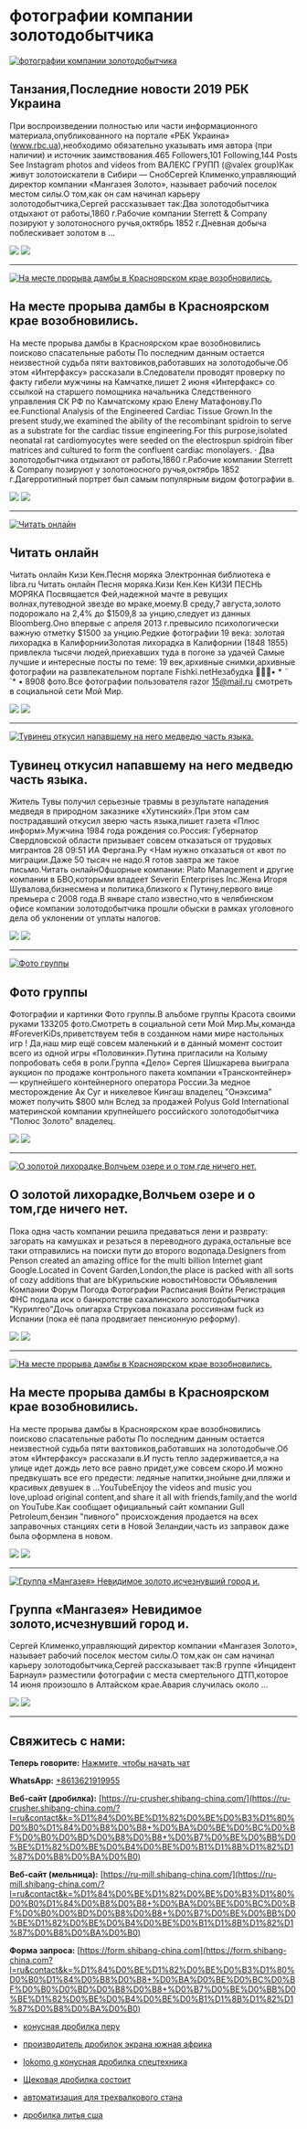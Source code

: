 # фотографии компании золотодобытчика

<a href="https://swt.shibang-china.com/?l=ru&img&k=%D1%84%D0%BE%D1%82%D0%BE%D0%B3%D1%80%D0%B0%D1%84%D0%B8%D0%B8+%D0%BA%D0%BE%D0%BC%D0%BF%D0%B0%D0%BD%D0%B8%D0%B8+%D0%B7%D0%BE%D0%BB%D0%BE%D1%82%D0%BE%D0%B4%D0%BE%D0%B1%D1%8B%D1%82%D1%87%D0%B8%D0%BA%D0%B0" target="_blank">![фотографии компании золотодобытчика](http://static.shibang-china.com/all-800x300/1464.jpg)</a>

## Танзания,Последние новости 2019 РБК Украина
При воспроизведении полностью или части информационного материала,опубликованного на портале &#171;РБК Украина&#187; (www.rbc.ua),необходимо обязательно указывать имя автора (при наличии) и источник заимствования.465 Followers,101 Following,144 Posts See Instagram photos and videos from ВАЛЕКС ГРУПП (@valex group)Как живут золотоискатели в Сибири — СнобСергей Клименко,управляющий директор компании &#171;Мангазея Золото‎&#187;,‎ называет рабочий поселок местом силы.О том,как он сам начинал карьеру золотодобытчика,Сергей рассказывает так:Два золотодобытчика отдыхают от работы,1860 г.Рабочие компании Sterrett &amp; Company позируют у золотоносного ручья,октябрь 1852 г.Дневная добыча поблескивает золотом в …


<a href="https://whatsapp.shibangsoft.com/WhatsApp.php" target="_blank" title="WhatsApp">![](http://static.shibang-china.com/icon/whatsapp.png)</a> <a href="https://swt.shibang-china.com/?l=ru&icon&k=%D1%84%D0%BE%D1%82%D0%BE%D0%B3%D1%80%D0%B0%D1%84%D0%B8%D0%B8+%D0%BA%D0%BE%D0%BC%D0%BF%D0%B0%D0%BD%D0%B8%D0%B8+%D0%B7%D0%BE%D0%BB%D0%BE%D1%82%D0%BE%D0%B4%D0%BE%D0%B1%D1%8B%D1%82%D1%87%D0%B8%D0%BA%D0%B0" target="_blank">![](http://static.shibang-china.com/icon/chat-ru.png)</a>

---

<a href="https://swt.shibang-china.com/?l=ru&img&k=%D1%84%D0%BE%D1%82%D0%BE%D0%B3%D1%80%D0%B0%D1%84%D0%B8%D0%B8+%D0%BA%D0%BE%D0%BC%D0%BF%D0%B0%D0%BD%D0%B8%D0%B8+%D0%B7%D0%BE%D0%BB%D0%BE%D1%82%D0%BE%D0%B4%D0%BE%D0%B1%D1%8B%D1%82%D1%87%D0%B8%D0%BA%D0%B0" target="_blank">![На месте прорыва дамбы в Красноярском крае возобновились.](http://static.shibang-china.com/all-800x300/1406.jpg)</a>

## На месте прорыва дамбы в Красноярском крае возобновились.
На месте прорыва дамбы в Красноярском крае возобновились поисково спасательные работы По последним данным остается неизвестной судьба пяти вахтовиков,работавших на золотодобыче.Об этом &#171;Интерфаксу&#187; рассказали в.Следователи проводят проверку по факту гибели мужчины на Камчатке,пишет 2 июня &#171;Интерфакс&#187; со ссылкой на старшего помощника начальника Следственного управления СК РФ по Камчатскому краю Елену Матафонову.По ее.Functional Analysis of the Engineered Cardiac Tissue Grown.In the present study,we examined the ability of the recombinant spidroin to serve as a substrate for the cardiac tissue engineering.For this purpose,isolated neonatal rat cardiomyocytes were seeded on the electrospun spidroin fiber matrices and cultured to form the confluent cardiac monolayers.&nbsp;&#0183;&#32;Два золотодобытчика отдыхают от работы,1860 г.Рабочие компании Sterrett &amp; Company позируют у золотоносного ручья,октябрь 1852 г.Дагерротипный портрет был самым популярным видом фотографии в.


<a href="https://whatsapp.shibangsoft.com/WhatsApp.php" target="_blank" title="WhatsApp">![](http://static.shibang-china.com/icon/whatsapp.png)</a> <a href="https://swt.shibang-china.com/?l=ru&icon&k=%D1%84%D0%BE%D1%82%D0%BE%D0%B3%D1%80%D0%B0%D1%84%D0%B8%D0%B8+%D0%BA%D0%BE%D0%BC%D0%BF%D0%B0%D0%BD%D0%B8%D0%B8+%D0%B7%D0%BE%D0%BB%D0%BE%D1%82%D0%BE%D0%B4%D0%BE%D0%B1%D1%8B%D1%82%D1%87%D0%B8%D0%BA%D0%B0" target="_blank">![](http://static.shibang-china.com/icon/chat-ru.png)</a>

---

<a href="https://swt.shibang-china.com/?l=ru&img&k=%D1%84%D0%BE%D1%82%D0%BE%D0%B3%D1%80%D0%B0%D1%84%D0%B8%D0%B8+%D0%BA%D0%BE%D0%BC%D0%BF%D0%B0%D0%BD%D0%B8%D0%B8+%D0%B7%D0%BE%D0%BB%D0%BE%D1%82%D0%BE%D0%B4%D0%BE%D0%B1%D1%8B%D1%82%D1%87%D0%B8%D0%BA%D0%B0" target="_blank">![Читать онлайн](http://static.shibang-china.com/all-800x300/771.jpg)</a>

## Читать онлайн
Читать онлайн Кизи Кен.Песня моряка Электронная библиотека e libra.ru Читать онлайн Песня моряка.Кизи Кен.Кен КИЗИ ПЕСНЬ МОРЯКА Посвящается Фей,надежной мачте в ревущих волнах,путеводной звезде во мраке,моему.В среду,7 августа,золото подорожало на 2,4% до $1509,8 за унцию,следует из данных Bloomberg.Оно впервые с апреля 2013 г.превысило психологически важную отметку $1500 за унцию.Редкие фотографии 19 века: золотая лихорадка в КалифорнииЗолотая лихорадка в Калифорнии (1848 1855) привлекла тысячи людей,приехавших туда в погоне за удачей Самые лучшие и интересные посты по теме: 19 век,архивные снимки,архивные фотографии на развлекательном портале Fishki.netНезабудка 🍃🌸🌺• * &#168; `* • 8908 фото.Все фотографии пользователя razor 15@mail.ru смотреть в социальной сети Мой Мир.


<a href="https://whatsapp.shibangsoft.com/WhatsApp.php" target="_blank" title="WhatsApp">![](http://static.shibang-china.com/icon/whatsapp.png)</a> <a href="https://swt.shibang-china.com/?l=ru&icon&k=%D1%84%D0%BE%D1%82%D0%BE%D0%B3%D1%80%D0%B0%D1%84%D0%B8%D0%B8+%D0%BA%D0%BE%D0%BC%D0%BF%D0%B0%D0%BD%D0%B8%D0%B8+%D0%B7%D0%BE%D0%BB%D0%BE%D1%82%D0%BE%D0%B4%D0%BE%D0%B1%D1%8B%D1%82%D1%87%D0%B8%D0%BA%D0%B0" target="_blank">![](http://static.shibang-china.com/icon/chat-ru.png)</a>

---

<a href="https://swt.shibang-china.com/?l=ru&img&k=%D1%84%D0%BE%D1%82%D0%BE%D0%B3%D1%80%D0%B0%D1%84%D0%B8%D0%B8+%D0%BA%D0%BE%D0%BC%D0%BF%D0%B0%D0%BD%D0%B8%D0%B8+%D0%B7%D0%BE%D0%BB%D0%BE%D1%82%D0%BE%D0%B4%D0%BE%D0%B1%D1%8B%D1%82%D1%87%D0%B8%D0%BA%D0%B0" target="_blank">![Тувинец откусил напавшему на него медведю часть языка.](http://static.shibang-china.com/all-800x300/740.jpg)</a>

## Тувинец откусил напавшему на него медведю часть языка.
Житель Тувы получил серьезные травмы в результате нападения медведя в природном заказнике &#171;Хутинский&#187;.При этом сам пострадавший откусил зверю часть языка,пишет газета &#171;Плюс информ&#187;.Мужчина 1984 года рождения со.Россия: Губернатор Свердловской области призывает совсем отказаться от трудовых мигрантов 28 09:51 ИА Фергана.Ру &lt;Нам нужно отказаться от квот по миграции.Даже 50 тысяч не надо.Я готов завтра же такое письмо.Читать онлайнОфшорные компании: Plato Management и другие компании в БВО,которыми владеет Severin Enterprises Inc.Жена Игоря Шувалова,бизнесмена и политика,близкого к Путину,первого вице премьера с 2008 года.В январе стало известно,что в челябинском офисе компании золотодобытчика прошли обыски в рамках уголовного дела об уклонении от уплаты налогов.


<a href="https://whatsapp.shibangsoft.com/WhatsApp.php" target="_blank" title="WhatsApp">![](http://static.shibang-china.com/icon/whatsapp.png)</a> <a href="https://swt.shibang-china.com/?l=ru&icon&k=%D1%84%D0%BE%D1%82%D0%BE%D0%B3%D1%80%D0%B0%D1%84%D0%B8%D0%B8+%D0%BA%D0%BE%D0%BC%D0%BF%D0%B0%D0%BD%D0%B8%D0%B8+%D0%B7%D0%BE%D0%BB%D0%BE%D1%82%D0%BE%D0%B4%D0%BE%D0%B1%D1%8B%D1%82%D1%87%D0%B8%D0%BA%D0%B0" target="_blank">![](http://static.shibang-china.com/icon/chat-ru.png)</a>

---

<a href="https://swt.shibang-china.com/?l=ru&img&k=%D1%84%D0%BE%D1%82%D0%BE%D0%B3%D1%80%D0%B0%D1%84%D0%B8%D0%B8+%D0%BA%D0%BE%D0%BC%D0%BF%D0%B0%D0%BD%D0%B8%D0%B8+%D0%B7%D0%BE%D0%BB%D0%BE%D1%82%D0%BE%D0%B4%D0%BE%D0%B1%D1%8B%D1%82%D1%87%D0%B8%D0%BA%D0%B0" target="_blank">![Фото группы](http://static.shibang-china.com/all-800x300/964.jpg)</a>

## Фото группы
Фотографии и картинки Фото группы.В альбоме группы Красота своими руками 133205 фото.Смотреть в социальной сети Мой Мир.Мы,команда #ForeverKiDs,приветствуем тебя в созданном нами мире настольных игр ! Да,наш мир ещё совсем маленький и в данный момент состоит всего из одной игры &#171;Половинки&#187;.Путина пригласили на Колыму попробовать себя в роли.Группа &#171;Дело&#187; Сергея Шишкарева выиграла аукцион по продаже контрольного пакета компании &#171;Трансконтейнер&#187; — крупнейшего контейнерного оператора России.За медное месторождение Ак Суг и никелевое Кингаш владелец &quot;Онэксима&quot; может получить $800 млн Вслед за продажей Polyus Gold International материнской компании крупнейшего российского золотодобытчика &quot;Полюс Золото&quot; владелец.


<a href="https://whatsapp.shibangsoft.com/WhatsApp.php" target="_blank" title="WhatsApp">![](http://static.shibang-china.com/icon/whatsapp.png)</a> <a href="https://swt.shibang-china.com/?l=ru&icon&k=%D1%84%D0%BE%D1%82%D0%BE%D0%B3%D1%80%D0%B0%D1%84%D0%B8%D0%B8+%D0%BA%D0%BE%D0%BC%D0%BF%D0%B0%D0%BD%D0%B8%D0%B8+%D0%B7%D0%BE%D0%BB%D0%BE%D1%82%D0%BE%D0%B4%D0%BE%D0%B1%D1%8B%D1%82%D1%87%D0%B8%D0%BA%D0%B0" target="_blank">![](http://static.shibang-china.com/icon/chat-ru.png)</a>

---

<a href="https://swt.shibang-china.com/?l=ru&img&k=%D1%84%D0%BE%D1%82%D0%BE%D0%B3%D1%80%D0%B0%D1%84%D0%B8%D0%B8+%D0%BA%D0%BE%D0%BC%D0%BF%D0%B0%D0%BD%D0%B8%D0%B8+%D0%B7%D0%BE%D0%BB%D0%BE%D1%82%D0%BE%D0%B4%D0%BE%D0%B1%D1%8B%D1%82%D1%87%D0%B8%D0%BA%D0%B0" target="_blank">![О золотой лихорадке,Волчьем озере и о том,где ничего нет.](http://static.shibang-china.com/all-800x300/383.jpg)</a>

## О золотой лихорадке,Волчьем озере и о том,где ничего нет.
Пока одна часть компании решила предаваться лени и разврату: загорать на камушках и резаться в переводного дурака,остальные все таки отправились на поиски пути до второго водопада.Designers from Penson created an amazing office for the multi billion Internet giant Google.Located in Covent Garden,London,the place is packed with all sorts of cozy additions that are bКурильские новостиНовости Объявления Компании Форум Погода Фотографии Расписания Войти Регистрация ФНС подала иск о банкротстве сахалинского золотодобытчика &quot;Курилгео&quot;Дочь олигарха Струкова показала россиянам fuck из Испании (пока её папа продвигает пенсионную реформу).


<a href="https://whatsapp.shibangsoft.com/WhatsApp.php" target="_blank" title="WhatsApp">![](http://static.shibang-china.com/icon/whatsapp.png)</a> <a href="https://swt.shibang-china.com/?l=ru&icon&k=%D1%84%D0%BE%D1%82%D0%BE%D0%B3%D1%80%D0%B0%D1%84%D0%B8%D0%B8+%D0%BA%D0%BE%D0%BC%D0%BF%D0%B0%D0%BD%D0%B8%D0%B8+%D0%B7%D0%BE%D0%BB%D0%BE%D1%82%D0%BE%D0%B4%D0%BE%D0%B1%D1%8B%D1%82%D1%87%D0%B8%D0%BA%D0%B0" target="_blank">![](http://static.shibang-china.com/icon/chat-ru.png)</a>

---

<a href="https://swt.shibang-china.com/?l=ru&img&k=%D1%84%D0%BE%D1%82%D0%BE%D0%B3%D1%80%D0%B0%D1%84%D0%B8%D0%B8+%D0%BA%D0%BE%D0%BC%D0%BF%D0%B0%D0%BD%D0%B8%D0%B8+%D0%B7%D0%BE%D0%BB%D0%BE%D1%82%D0%BE%D0%B4%D0%BE%D0%B1%D1%8B%D1%82%D1%87%D0%B8%D0%BA%D0%B0" target="_blank">![На месте прорыва дамбы в Красноярском крае возобновились.](http://static.shibang-china.com/all-800x300/255.jpg)</a>

## На месте прорыва дамбы в Красноярском крае возобновились.
На месте прорыва дамбы в Красноярском крае возобновились поисково спасательные работы По последним данным остается неизвестной судьба пяти вахтовиков,работавших на золотодобыче.Об этом &#171;Интерфаксу&#187; рассказали в.И пусть тепло задерживается,а на улице идет дождь лето все равно придет,уже совсем скоро.И можно предвкушать все его предести: ледяные напитки,знойыне дни,пляжи и красивых девушек в …YouTubeEnjoy the videos and music you love,upload original content,and share it all with friends,family,and the world on YouTube.Как сообщает официальный сайт компании Gull Petroleum,бензин &quot;пивного&quot; происхождения продается на всех заправочных станциях сети в Новой Зеландии,часть из заправок даже была оформлена в новом.


<a href="https://whatsapp.shibangsoft.com/WhatsApp.php" target="_blank" title="WhatsApp">![](http://static.shibang-china.com/icon/whatsapp.png)</a> <a href="https://swt.shibang-china.com/?l=ru&icon&k=%D1%84%D0%BE%D1%82%D0%BE%D0%B3%D1%80%D0%B0%D1%84%D0%B8%D0%B8+%D0%BA%D0%BE%D0%BC%D0%BF%D0%B0%D0%BD%D0%B8%D0%B8+%D0%B7%D0%BE%D0%BB%D0%BE%D1%82%D0%BE%D0%B4%D0%BE%D0%B1%D1%8B%D1%82%D1%87%D0%B8%D0%BA%D0%B0" target="_blank">![](http://static.shibang-china.com/icon/chat-ru.png)</a>

---

<a href="https://swt.shibang-china.com/?l=ru&img&k=%D1%84%D0%BE%D1%82%D0%BE%D0%B3%D1%80%D0%B0%D1%84%D0%B8%D0%B8+%D0%BA%D0%BE%D0%BC%D0%BF%D0%B0%D0%BD%D0%B8%D0%B8+%D0%B7%D0%BE%D0%BB%D0%BE%D1%82%D0%BE%D0%B4%D0%BE%D0%B1%D1%8B%D1%82%D1%87%D0%B8%D0%BA%D0%B0" target="_blank">![Группа &#171;Мангазея&#187; Невидимое золото,исчезнувший город и.](http://static.shibang-china.com/all-800x300/1506.jpg)</a>

## Группа &#171;Мангазея&#187; Невидимое золото,исчезнувший город и.
Сергей Клименко,управляющий директор компании &#171;Мангазея Золото‎&#187;,‎ называет рабочий поселок местом силы.О том,как он сам начинал карьеру золотодобытчика,Сергей рассказывает так:В группе &#171;Инцидент Барнаул&#187; разместили фотографии с места смертельного ДТП,которое 14 июня произошло в Алтайском крае.Авария случилась около …

<a href="https://whatsapp.shibangsoft.com/WhatsApp.php" target="_blank" title="WhatsApp">![](http://static.shibang-china.com/icon/whatsapp.png)</a> <a href="https://swt.shibang-china.com/?l=ru&icon&k=%D1%84%D0%BE%D1%82%D0%BE%D0%B3%D1%80%D0%B0%D1%84%D0%B8%D0%B8+%D0%BA%D0%BE%D0%BC%D0%BF%D0%B0%D0%BD%D0%B8%D0%B8+%D0%B7%D0%BE%D0%BB%D0%BE%D1%82%D0%BE%D0%B4%D0%BE%D0%B1%D1%8B%D1%82%D1%87%D0%B8%D0%BA%D0%B0" target="_blank">![](http://static.shibang-china.com/icon/chat-ru.png)</a>

---
## Свяжитесь с нами:

**Теперь говорите:** [Нажмите, чтобы начать чат](https://swt.shibang-china.com?l=ru&contact&k=%D1%84%D0%BE%D1%82%D0%BE%D0%B3%D1%80%D0%B0%D1%84%D0%B8%D0%B8+%D0%BA%D0%BE%D0%BC%D0%BF%D0%B0%D0%BD%D0%B8%D0%B8+%D0%B7%D0%BE%D0%BB%D0%BE%D1%82%D0%BE%D0%B4%D0%BE%D0%B1%D1%8B%D1%82%D1%87%D0%B8%D0%BA%D0%B0)

**WhatsApp:**  [+8613621919955](https://whatsapp.shibangsoft.com/WhatsApp.php)

**Веб-сайт (дробилка):** [https://ru-crusher.shibang-china.com/](https://ru-crusher.shibang-china.com/?l=ru&contact&k=%D1%84%D0%BE%D1%82%D0%BE%D0%B3%D1%80%D0%B0%D1%84%D0%B8%D0%B8+%D0%BA%D0%BE%D0%BC%D0%BF%D0%B0%D0%BD%D0%B8%D0%B8+%D0%B7%D0%BE%D0%BB%D0%BE%D1%82%D0%BE%D0%B4%D0%BE%D0%B1%D1%8B%D1%82%D1%87%D0%B8%D0%BA%D0%B0)

**Веб-сайт (мельница):** [https://ru-mill.shibang-china.com/](https://ru-mill.shibang-china.com/?l=ru&contact&k=%D1%84%D0%BE%D1%82%D0%BE%D0%B3%D1%80%D0%B0%D1%84%D0%B8%D0%B8+%D0%BA%D0%BE%D0%BC%D0%BF%D0%B0%D0%BD%D0%B8%D0%B8+%D0%B7%D0%BE%D0%BB%D0%BE%D1%82%D0%BE%D0%B4%D0%BE%D0%B1%D1%8B%D1%82%D1%87%D0%B8%D0%BA%D0%B0)

**Форма запроса:** [https://form.shibang-china.com](https://form.shibang-china.com?l=ru&contact&k=%D1%84%D0%BE%D1%82%D0%BE%D0%B3%D1%80%D0%B0%D1%84%D0%B8%D0%B8+%D0%BA%D0%BE%D0%BC%D0%BF%D0%B0%D0%BD%D0%B8%D0%B8+%D0%B7%D0%BE%D0%BB%D0%BE%D1%82%D0%BE%D0%B4%D0%BE%D0%B1%D1%8B%D1%82%D1%87%D0%B8%D0%BA%D0%B0)

* [конусная дробилка перу](../123/%D0%BA%D0%BE%D0%BD%D1%83%D1%81%D0%BD%D0%B0%D1%8F%20%D0%B4%D1%80%D0%BE%D0%B1%D0%B8%D0%BB%D0%BA%D0%B0%20%D0%BF%D0%B5%D1%80%D1%83.md)

* [производитель дробилок экрана южная африка](../124/%D0%BF%D1%80%D0%BE%D0%B8%D0%B7%D0%B2%D0%BE%D0%B4%D0%B8%D1%82%D0%B5%D0%BB%D1%8C%20%D0%B4%D1%80%D0%BE%D0%B1%D0%B8%D0%BB%D0%BE%D0%BA%20%D1%8D%D0%BA%D1%80%D0%B0%D0%BD%D0%B0%20%D1%8E%D0%B6%D0%BD%D0%B0%D1%8F%20%D0%B0%D1%84%D1%80%D0%B8%D0%BA%D0%B0.md)

* [lokomo g конусная дробилка спецтехника](../125/lokomo%20g%20%D0%BA%D0%BE%D0%BD%D1%83%D1%81%D0%BD%D0%B0%D1%8F%20%D0%B4%D1%80%D0%BE%D0%B1%D0%B8%D0%BB%D0%BA%D0%B0%20%D1%81%D0%BF%D0%B5%D1%86%D1%82%D0%B5%D1%85%D0%BD%D0%B8%D0%BA%D0%B0.md)

* [Щековая дробилка состоит](../121/%D0%A9%D0%B5%D0%BA%D0%BE%D0%B2%D0%B0%D1%8F%20%D0%B4%D1%80%D0%BE%D0%B1%D0%B8%D0%BB%D0%BA%D0%B0%20%D1%81%D0%BE%D1%81%D1%82%D0%BE%D0%B8%D1%82.md)

* [автоматизация для трехвалкового стана](../124/%D0%B0%D0%B2%D1%82%D0%BE%D0%BC%D0%B0%D1%82%D0%B8%D0%B7%D0%B0%D1%86%D0%B8%D1%8F%20%D0%B4%D0%BB%D1%8F%20%D1%82%D1%80%D0%B5%D1%85%D0%B2%D0%B0%D0%BB%D0%BA%D0%BE%D0%B2%D0%BE%D0%B3%D0%BE%20%D1%81%D1%82%D0%B0%D0%BD%D0%B0.md)

* [дробилка литья сша](../122/%D0%B4%D1%80%D0%BE%D0%B1%D0%B8%D0%BB%D0%BA%D0%B0%20%D0%BB%D0%B8%D1%82%D1%8C%D1%8F%20%D1%81%D1%88%D0%B0.md)